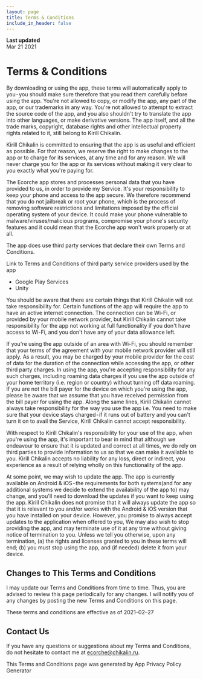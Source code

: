 ```yaml
---
layout: page
title: Terms & Conditions 
include_in_header: false
---
```


**Last updated**  
Mar 21 2021

# Terms & Conditions

By downloading or using the app, these terms will automatically apply to you - you should make sure therefore that you read them carefully before using the app. You're not allowed to copy, or modify the app, any part of the app, or our trademarks in any way. You're not allowed to attempt to extract the source code of the app, and you also shouldn't try to translate the app into other languages, or make derivative versions. The app itself, and all the trade marks, copyright, database rights and other intellectual property rights related to it, still belong to Kirill Chikalin.

Kirill Chikalin is committed to ensuring that the app is as useful and efficient as possible. For that reason, we reserve the right to make changes to the app or to charge for its services, at any time and for any reason. We will never charge you for the app or its services without making it very clear to you exactly what you're paying for.

The Ecorche app stores and processes personal data that you have provided to us, in order to provide my Service. It's your responsibility to keep your phone and access to the app secure. We therefore recommend that you do not jailbreak or root your phone, which is the process of removing software restrictions and limitations imposed by the official operating system of your device. It could make your phone vulnerable to malware/viruses/malicious programs, compromise your phone's security features and it could mean that the Ecorche app won't work properly or at all.

The app does use third party services that declare their own Terms and Conditions.

Link to Terms and Conditions of third party service providers used by the app
* Google Play Services
* Unity

You should be aware that there are certain things that Kirill Chikalin will not take responsibility for. Certain functions of the app will require the app to have an active internet connection. The connection can be Wi-Fi, or provided by your mobile network provider, but Kirill Chikalin cannot take responsibility for the app not working at full functionality if you don't have access to Wi-Fi, and you don't have any of your data allowance left.

If you're using the app outside of an area with Wi-Fi, you should remember that your terms of the agreement with your mobile network provider will still apply. As a result, you may be charged by your mobile provider for the cost of data for the duration of the connection while accessing the app, or other third party charges. In using the app, you're accepting responsibility for any such charges, including roaming data charges if you use the app outside of your home territory (i.e. region or country) without turning off data roaming. If you are not the bill payer for the device on which you're using the app, please be aware that we assume that you have received permission from the bill payer for using the app.
Along the same lines, Kirill Chikalin cannot always take responsibility for the way you use the app i.e. You need to make sure that your device stays charged - if it runs out of battery and you can't turn it on to avail the Service, Kirill Chikalin cannot accept responsibility.

With respect to Kirill Chikalin's responsibility for your use of the app, when you're using the app, it's important to bear in mind that although we endeavour to ensure that it is updated and correct at all times, we do rely on third parties to provide information to us so that we can make it available to you. Kirill Chikalin accepts no liability for any loss, direct or indirect, you experience as a result of relying wholly on this functionality of the app.

At some point, we may wish to update the app. The app is currently available on Android & iOS - the requirements for both systems(and for any additional systems we decide to extend the availability of the app to) may change, and you'll need to download the updates if you want to keep using the app. Kirill Chikalin does not promise that it will always update the app so that it is relevant to you and/or works with the Android & iOS version that you have installed on your device. However, you promise to always accept updates to the application when offered to you, We may also wish to stop providing the app, and may terminate use of it at any time without giving notice of termination to you. Unless we tell you otherwise, upon any termination, (a) the rights and licenses granted to you in these terms will end; (b) you must stop using the app, and (if needed) delete it from your device.

## Changes to This Terms and Conditions

I may update our Terms and Conditions from time to time. Thus, you are advised to review this page periodically for any changes. I will notify you of any changes by posting the new Terms and Conditions on this page.

These terms and conditions are effective as of 2021–02–27

## Contact Us

If you have any questions or suggestions about my Terms and Conditions, do not hesitate to contact me at ecorche@chikalin.ru.

This Terms and Conditions page was generated by App Privacy Policy Generator
